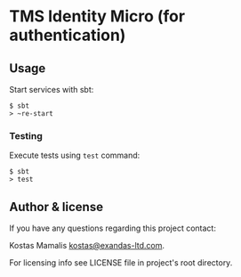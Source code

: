 # TMS Identity Micro (for authentication)

## Usage

Start services with sbt:

```
$ sbt
> ~re-start
```


### Testing

Execute tests using `test` command:

```
$ sbt
> test
```

## Author & license

If you have any questions regarding this project contact:

Kostas Mamalis <kostas@exandas-ltd.com>.

For licensing info see LICENSE file in project's root directory.
